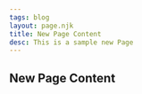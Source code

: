 ```yaml
---
tags: blog
layout: page.njk
title: New Page Content
desc: This is a sample new Page
---
```


## New Page Content